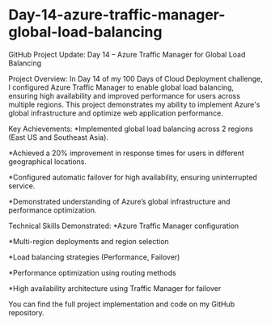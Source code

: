 # Day-14-azure-traffic-manager-global-load-balancing
GitHub Project Update: Day 14 – Azure Traffic Manager for Global Load Balancing

Project Overview:
In Day 14 of my 100 Days of Cloud Deployment challenge, I configured Azure Traffic Manager to enable global load balancing, ensuring high availability and improved performance for users across multiple regions. This project demonstrates my ability to implement Azure's global infrastructure and optimize web application performance.

Key Achievements:
*Implemented global load balancing across 2 regions (East US and Southeast Asia).

*Achieved a 20% improvement in response times for users in different geographical locations.

*Configured automatic failover for high availability, ensuring uninterrupted service.

*Demonstrated understanding of Azure’s global infrastructure and performance optimization.

Technical Skills Demonstrated:
*Azure Traffic Manager configuration

*Multi-region deployments and region selection

*Load balancing strategies (Performance, Failover)

*Performance optimization using routing methods

*High availability architecture using Traffic Manager for failover

You can find the full project implementation and code on my GitHub repository.
